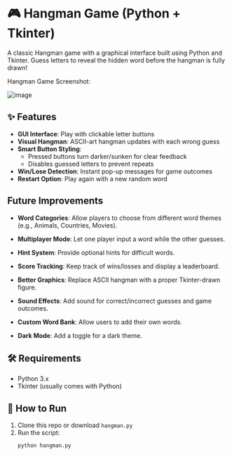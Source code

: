 # 🎮 Hangman Game (Python + Tkinter)

A classic Hangman game with a graphical interface built using Python and Tkinter. Guess letters to reveal the hidden word before the hangman is fully drawn!

Hangman Game Screenshot:

![image](https://github.com/user-attachments/assets/7af10015-9988-45ee-9707-023616aac3ea)

## ✨ Features
- **GUI Interface**: Play with clickable letter buttons
- **Visual Hangman**: ASCII-art hangman updates with each wrong guess
- **Smart Button Styling**: 
  - Pressed buttons turn darker/sunken for clear feedback
  - Disables guessed letters to prevent repeats
- **Win/Lose Detection**: Instant pop-up messages for game outcomes
- **Restart Option**: Play again with a new random word

## Future Improvements
- **Word Categories**: Allow players to choose from different word themes (e.g., Animals, Countries, Movies).

- **Multiplayer Mode**: Let one player input a word while the other guesses.

- **Hint System**: Provide optional hints for difficult words.

- **Score Tracking**: Keep track of wins/losses and display a leaderboard.

- **Better Graphics**: Replace ASCII hangman with a proper Tkinter-drawn figure.

- **Sound Effects**: Add sound for correct/incorrect guesses and game outcomes.

- **Custom Word Bank**: Allow users to add their own words.

 - **Dark Mode**: Add a toggle for a dark theme.

## 🛠️ Requirements
- Python 3.x
- Tkinter (usually comes with Python)

## 🚀 How to Run
1. Clone this repo or download `hangman.py`
2. Run the script:
   ```bash
   python hangman.py
